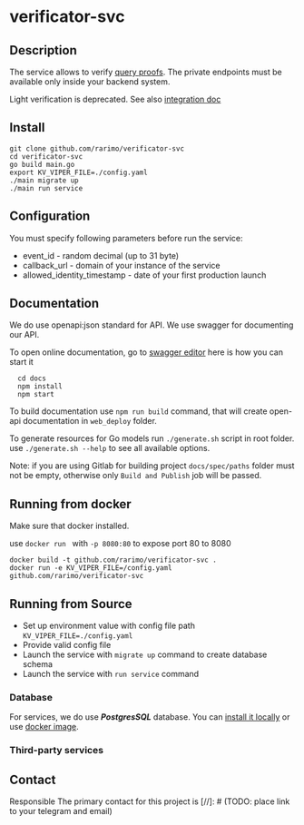# verificator-svc

## Description

The service allows to verify [query proofs](https://github.com/rarimo/passport-zk-circuits/?tab=readme-ov-file#query-circuit).
The private endpoints must be available only inside your backend system.

Light verification is deprecated.
See also [integration doc](https://rarimo.notion.site/Requesting-ZK-Passport-proofs-dc43d1102e104d008e0d1c7db5326286)

## Install

  ```
  git clone github.com/rarimo/verificator-svc
  cd verificator-svc
  go build main.go
  export KV_VIPER_FILE=./config.yaml
  ./main migrate up
  ./main run service
  ```

## Configuration

You must specify following parameters before run the service:
- event_id - random decimal (up to 31 byte)
- callback_url - domain of your instance of the service
- allowed_identity_timestamp - date of your first production launch

## Documentation

We do use openapi:json standard for API. We use swagger for documenting our API.

To open online documentation, go to [swagger editor](http://localhost:8080/swagger-editor/) here is how you can start it
```
  cd docs
  npm install
  npm start
```
To build documentation use `npm run build` command,
that will create open-api documentation in `web_deploy` folder.

To generate resources for Go models run `./generate.sh` script in root folder.
use `./generate.sh --help` to see all available options.

Note: if you are using Gitlab for building project `docs/spec/paths` folder must not be
empty, otherwise only `Build and Publish` job will be passed.  

## Running from docker 
  
Make sure that docker installed.

use `docker run ` with `-p 8080:80` to expose port 80 to 8080

  ```
  docker build -t github.com/rarimo/verificator-svc .
  docker run -e KV_VIPER_FILE=/config.yaml github.com/rarimo/verificator-svc
  ```

## Running from Source

* Set up environment value with config file path `KV_VIPER_FILE=./config.yaml`
* Provide valid config file
* Launch the service with `migrate up` command to create database schema
* Launch the service with `run service` command


### Database
For services, we do use ***PostgresSQL*** database. 
You can [install it locally](https://www.postgresql.org/download/) or use [docker image](https://hub.docker.com/_/postgres/).


### Third-party services


## Contact

Responsible 
The primary contact for this project is  [//]: # (TODO: place link to your telegram and email)
